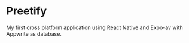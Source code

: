 # Preetify
My first cross platform application using React Native and Expo-av with Appwrite as database.
